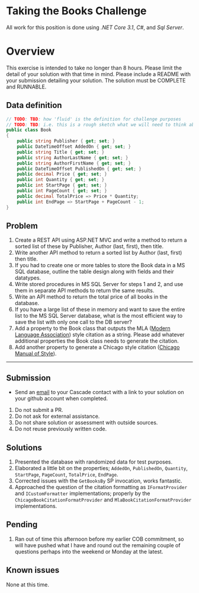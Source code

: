 # Taking the Books Challenge
All work for this position is done using _.NET Core 3.1_, _C#_, and _Sql Server_.

# Overview
This exercise is intended to take no longer than 8 hours. Please limit the detail of your solution with that time in mind.  Please include a README with your submission detailing your solution. The solution must be COMPLETE and RUNNABLE.

## Data definition

```C#
// TODO: TBD: how 'fluid' is the definition for challenge purposes
// TODO: TBD: i.e. this is a rough sketch what we will need to think about and are free to ellaborate, refactor, etc?
public class Book
{
    public string Publisher { get; set; }
    public DateTimeOffset AddedOn { get; set; }
    public string Title { get; set; }
    public string AuthorLastName { get; set; }
    public string AuthorFirstName { get; set; }
    public DateTimeOffset PublishedOn { get; set; }
    public decimal Price { get; set; }
    public int Quantity { get; set; }
    public int StartPage { get; set; }
    public int PageCount { get; set; }
    public decimal TotalPrice => Price * Quantity;
    public int EndPage => StartPage + PageCount - 1;
}
```

## Problem
1. Create a REST API using ASP.NET MVC and write a method to return a sorted list of these by Publisher, Author (last, first), then title.
1. Write another API method to return a sorted list by Author (last, first) then title.
1. If you had to create one or more tables to store the Book data in a MS SQL database, outline the table design along with fields and their datatypes. 
1. Write stored procedures in MS SQL Server for steps 1 and 2, and use them in separate API methods to return the same results.
1. Write an API method to return the total price of all books in the database.
1. If you have a large list of these in memory and want to save the entire list to the MS SQL Server database, what is the most efficient way to save the list with only one call to the DB server?
1. Add a property to the Book class that outputs the MLA ([Modern Language Association](https://images.app.goo.gl/YkFgbSGiPmie9GgWA)) style citation as a string. Please add whatever additional properties the Book class needs to generate the citation.
1. Add another property to generate a Chicago style citation ([Chicago Manual of Style](https://images.app.goo.gl/w3SRpg2ZFsXewdAj7)).

___

## Submission
* Send an [email](mailto:shiva@cascadefintech.com) to your Cascade contact with a link to your solution on your github account when completed.

1. Do not submit a PR. 
1. Do not ask for external assistance. 
1. Do not share solution or assessment with outside sources.
1. Do not reuse previously written code.

## Solutions
1. Presented the database with randomized data for test purposes.
1. Elaborated a little bit on the properties; `AddedOn`, `PublishedOn`, `Quantity`, `StartPage`, `PageCount`, `TotalPrice`, `EndPage`.
1. Corrected issues with the `GetBooksBy` SP invocation, works fantastic.
1. Approached the question of the citation formatting as `IFormatProvider` and `ICustomFormatter` implementations; properly by the `ChicagoBookCitationFormatProvider` and `MlaBookCitationFormatProvider` implementations.

## Pending
1. Ran out of time this afternoon before my earlier COB commitment, so will have pushed what I have and round out the remaining couple of questions perhaps into the weekend or Monday at the latest.

## Known issues
None at this time.